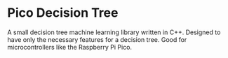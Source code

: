 # Pico Decision Tree
A small decision tree machine learning library written in C++. Designed to have only the necessary features for a decision tree. Good for microcontrollers like the Raspberry Pi Pico.

